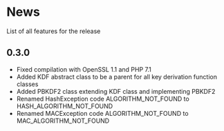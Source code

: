# News

List of all features for the release

## 0.3.0
- Fixed compilation with OpenSSL 1.1 and PHP 7.1
- Added KDF abstract class to be a parent for all key derivation function classes
- Added PBKDF2 class extending KDF class and implementing PBKDF2
- Renamed HashException code ALGORITHM_NOT_FOUND to HASH_ALGORITHM_NOT_FOUND
- Renamed MACException code ALGORITHM_NOT_FOUND to MAC_ALGORITHM_NOT_FOUND
